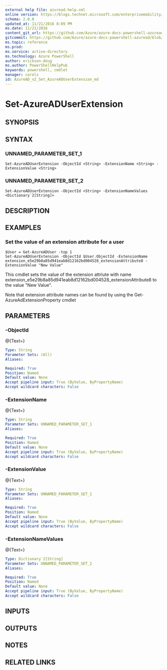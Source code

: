 ```yaml
---
external help file: azuread.help.xml
online version: https://blogs.technet.microsoft.com/enterprisemobility/2016/07/18/azuread-certificate-based-authentication-for-ios-and-android-now-in-preview/
schema: 2.0.0
updated_at: 11/21/2016 8:09 PM
ms.date: 11/21/2016
content_git_url: https://github.com/Azure/azure-docs-powershell-azuread/blob/live/Azure%20AD%20Cmdlets/AzureAD/v2/Set-AzureADUserExtension.md
gitcommit: https://github.com/Azure/azure-docs-powershell-azuread/blob/e79870303c4a5b18f88c61a5fe206bd45af8c480/Azure%20AD%20Cmdlets/AzureAD/v2/Set-AzureADUserExtension.md
ms.topic: reference
ms.prod: 
ms.service: active-directory
ms.technology: Azure PowerShell
author: erickson-doug
ms.author: PowerShellHelpPub
keywords: powershell, cmdlet
manager: carolz
id: AzureAD_v2_Set_AzureADUserExtension_md
---
```


# Set-AzureADUserExtension

## SYNOPSIS

## SYNTAX

### UNNAMED_PARAMETER_SET_1
```
Set-AzureADUserExtension -ObjectId <String> -ExtensionName <String> -ExtensionValue <String>
```

### UNNAMED_PARAMETER_SET_2
```
Set-AzureADUserExtension -ObjectId <String> -ExtensionNameValues <Dictionary`2[String]>
```

## DESCRIPTION

## EXAMPLES

### Set the value of an extension attribute for a user
```
$User = Get-AzureADUser -top 1
Set-AzureADUserExtension -ObjectId $User.ObjectId -ExtensionName extension_e5e29b8a85d941eab8d12162bd004528_extensionAttribute8 -ExtensionValue "New Value"
```

This cmdlet sets the value of the extension attriute with name extension_e5e29b8a85d941eab8d12162bd004528_extensionAttribute8 to the value "New Value".


Note that extension attribute names can be found by using the Get-AzureAdExtensionProperty cmdlet

## PARAMETERS

### -ObjectId
@{Text=}

```yaml
Type: String
Parameter Sets: (All)
Aliases: 

Required: True
Position: Named
Default value: None
Accept pipeline input: True (ByValue, ByPropertyName)
Accept wildcard characters: False
```

### -ExtensionName
@{Text=}

```yaml
Type: String
Parameter Sets: UNNAMED_PARAMETER_SET_1
Aliases: 

Required: True
Position: Named
Default value: None
Accept pipeline input: True (ByValue, ByPropertyName)
Accept wildcard characters: False
```

### -ExtensionValue
@{Text=}

```yaml
Type: String
Parameter Sets: UNNAMED_PARAMETER_SET_1
Aliases: 

Required: True
Position: Named
Default value: None
Accept pipeline input: True (ByValue, ByPropertyName)
Accept wildcard characters: False
```

### -ExtensionNameValues
@{Text=}

```yaml
Type: Dictionary`2[String]
Parameter Sets: UNNAMED_PARAMETER_SET_2
Aliases: 

Required: True
Position: Named
Default value: None
Accept pipeline input: True (ByValue, ByPropertyName)
Accept wildcard characters: False
```

## INPUTS

## OUTPUTS

## NOTES

## RELATED LINKS

